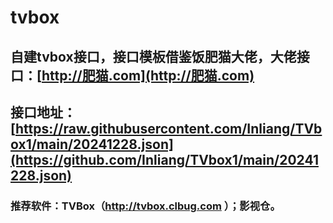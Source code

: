# tvbox
## 自建tvbox接口，接口模板借鉴饭肥猫大佬，大佬接口：[http://肥猫.com](http://肥猫.com)
## 接口地址：[https://raw.githubusercontent.com/Inliang/TVbox1/main/20241228.json](https://github.com/Inliang/TVbox1/main/20241228.json)
### 推荐软件：TVBox（http://tvbox.clbug.com ）；影视仓。
